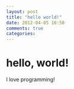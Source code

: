 ```yaml
---
layout: post
title: "hello world!"
date: 2012-04-05 16:50
comments: true
categories: 
---
```


<h1>hello, world!</h1>
I love programming!
